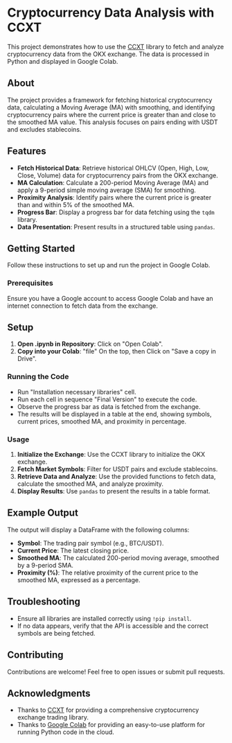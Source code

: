 # Cryptocurrency Data Analysis with CCXT

This project demonstrates how to use the [CCXT](https://github.com/ccxt/ccxt) library to fetch and analyze cryptocurrency data from the OKX exchange. The data is processed in Python and displayed in Google Colab.

## About

The project provides a framework for fetching historical cryptocurrency data, calculating a Moving Average (MA) with smoothing, and identifying cryptocurrency pairs where the current price is greater than and close to the smoothed MA value. This analysis focuses on pairs ending with USDT and excludes stablecoins.

## Features

- **Fetch Historical Data**: Retrieve historical OHLCV (Open, High, Low, Close, Volume) data for cryptocurrency pairs from the OKX exchange.
- **MA Calculation**: Calculate a 200-period Moving Average (MA) and apply a 9-period simple moving average (SMA) for smoothing.
- **Proximity Analysis**: Identify pairs where the current price is greater than and within 5% of the smoothed MA.
- **Progress Bar**: Display a progress bar for data fetching using the `tqdm` library.
- **Data Presentation**: Present results in a structured table using `pandas`.

## Getting Started

Follow these instructions to set up and run the project in Google Colab.

### Prerequisites

Ensure you have a Google account to access Google Colab and have an internet connection to fetch data from the exchange.

## Setup

1. **Open .ipynb in Repository**: Click on "Open Colab".
2. **Copy into your Colab**: "file" On the top, then Click on "Save a copy in Drive".

### Running the Code

- Run "Installation necessary libraries" cell.
- Run each cell in sequence "Final Version" to execute the code.
- Observe the progress bar as data is fetched from the exchange.
- The results will be displayed in a table at the end, showing symbols, current prices, smoothed MA, and proximity in percentage.


### Usage

1. **Initialize the Exchange**: Use the CCXT library to initialize the OKX exchange.
2. **Fetch Market Symbols**: Filter for USDT pairs and exclude stablecoins.
3. **Retrieve Data and Analyze**: Use the provided functions to fetch data, calculate the smoothed MA, and analyze proximity.
4. **Display Results**: Use `pandas` to present the results in a table format.


## Example Output

The output will display a DataFrame with the following columns:

- **Symbol**: The trading pair symbol (e.g., BTC/USDT).
- **Current Price**: The latest closing price.
- **Smoothed MA**: The calculated 200-period moving average, smoothed by a 9-period SMA.
- **Proximity (%)**: The relative proximity of the current price to the smoothed MA, expressed as a percentage.

## Troubleshooting

- Ensure all libraries are installed correctly using `!pip install`.
- If no data appears, verify that the API is accessible and the correct symbols are being fetched.

## Contributing

Contributions are welcome! Feel free to open issues or submit pull requests.

## Acknowledgments

- Thanks to [CCXT](https://github.com/ccxt/ccxt) for providing a comprehensive cryptocurrency exchange trading library.
- Thanks to [Google Colab](https://colab.research.google.com) for providing an easy-to-use platform for running Python code in the cloud.
